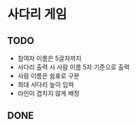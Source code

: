 # 사다리 게임

## TODO
- 참여자 이름은 5글자까지
- 사다리 출력 시 사람 이름 5자 기준으로 출력
- 사람 이름은 쉼표로 구분
- 최대 사다리 높이 입력
- 라인이 겹치지 않게 배정

## DONE